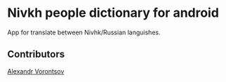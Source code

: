 # Nivkh people dictionary for android
App for translate between Nivhk/Russian languishes.  
## Contributors
[Alexandr Vorontsov](https://github.com/alexvrntsv)